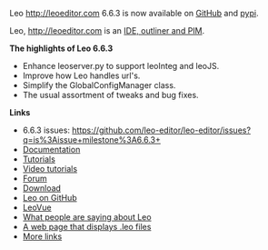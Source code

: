Leo http://leoeditor.com 6.6.3 is now available on
[GitHub](https://github.com/leo-editor/leo-editor/releases) and
[pypi](https://pypi.org/project/leo/).

Leo, http://leoeditor.com is an [IDE, outliner and PIM](http://leoeditor.com/preface.html).

**The highlights of Leo 6.6.3**

- Enhance leoserver.py to support leoInteg and leoJS.
- Improve how Leo handles url's.
- Simplify the GlobalConfigManager class.
- The usual assortment of tweaks and bug fixes.

**Links**

- 6.6.3 issues: https://github.com/leo-editor/leo-editor/issues?q=is%3Aissue+milestone%3A6.6.3+
- [Documentation](http://leoeditor.com/leo_toc.html)
- [Tutorials](http://leoeditor.com/tutorial.html)
- [Video tutorials](http://leoeditor.com/screencasts.html)
- [Forum](http://groups.google.com/group/leo-editor)
- [Download](http://sourceforge.net/projects/leo/files/)
- [Leo on GitHub](https://github.com/leo-editor/leo-editor)
- [LeoVue](https://github.com/kaleguy/leovue#leo-vue)
- [What people are saying about Leo](http://leoeditor.com/testimonials.html)
- [A web page that displays .leo files](http://leoeditor.com/load-leo.html)
- [More links](http://leoeditor.com/leoLinks.html)

